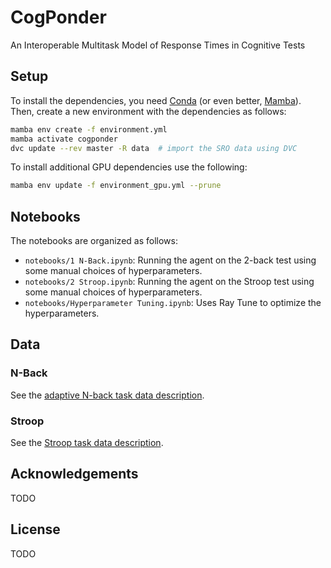 # CogPonder

An Interoperable Multitask Model of Response Times in Cognitive Tests


## Setup

To install the dependencies, you need [Conda](https://conda.io/projects/conda/en/latest/user-guide/install/index.html) (or even better, [Mamba](https://mamba.readthedocs.io/en/latest/installation.html)). Then, create a new environment with the dependencies as follows:


```bash
mamba env create -f environment.yml
mamba activate cogponder
dvc update --rev master -R data  # import the SRO data using DVC
```

To install additional GPU dependencies use the following:

```bash
mamba env update -f environment_gpu.yml --prune
```

## Notebooks

The notebooks are organized as follows:

- `notebooks/1 N-Back.ipynb`: Running the agent on the 2-back test using some manual choices of hyperparameters.
- `notebooks/2 Stroop.ipynb`: Running the agent on the Stroop test using some manual choices of hyperparameters.
- `notebooks/Hyperparameter Tuning.ipynb`: Uses Ray Tune to optimize the hyperparameters.

## Data

### N-Back

See the [adaptive N-back task data description](data/Self_Regulation_Ontology/README.md#adaptive-n-back).


### Stroop

See the [Stroop task data description](data/Self_Regulation_Ontology/README.md#stroop-task).

## Acknowledgements
TODO

## License
TODO

